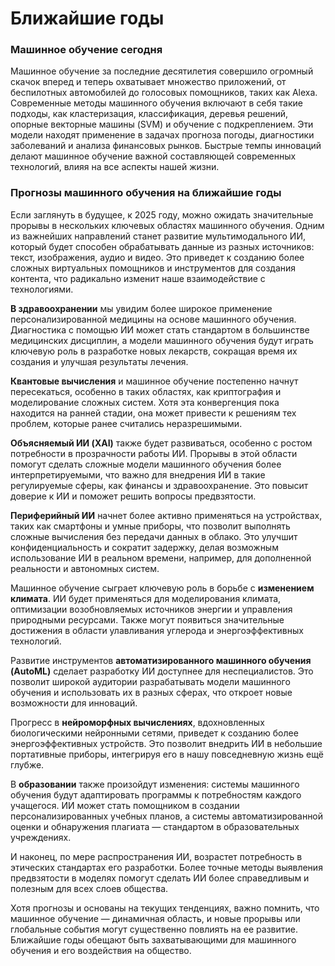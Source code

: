 # Ближайшие годы

### Машинное обучение сегодня

Машинное обучение за последние десятилетия совершило огромный скачок вперед и теперь охватывает множество приложений, от беспилотных автомобилей до голосовых помощников, таких как Alexa. Современные методы машинного обучения включают в себя такие подходы, как кластеризация, классификация, деревья решений, опорные векторные машины (SVM) и обучение с подкреплением. Эти модели находят применение в задачах прогноза погоды, диагностики заболеваний и анализа финансовых рынков. Быстрые темпы инноваций делают машинное обучение важной составляющей современных технологий, влияя на все аспекты нашей жизни.

### Прогнозы машинного обучения на ближайшие годы

Если заглянуть в будущее, к 2025 году, можно ожидать значительные прорывы в нескольких ключевых областях машинного обучения. Одним из важнейших направлений станет развитие мультимодального ИИ, который будет способен обрабатывать данные из разных источников: текст, изображения, аудио и видео. Это приведет к созданию более сложных виртуальных помощников и инструментов для создания контента, что радикально изменит наше взаимодействие с технологиями.

**В здравоохранении** мы увидим более широкое применение персонализированной медицины на основе машинного обучения. Диагностика с помощью ИИ может стать стандартом в большинстве медицинских дисциплин, а модели машинного обучения будут играть ключевую роль в разработке новых лекарств, сокращая время их создания и улучшая результаты лечения.

**Квантовые вычисления** и машинное обучение постепенно начнут пересекаться, особенно в таких областях, как криптография и моделирование сложных систем. Хотя эта конвергенция пока находится на ранней стадии, она может привести к решениям тех проблем, которые ранее считались неразрешимыми.

**Объясняемый ИИ (XAI)** также будет развиваться, особенно с ростом потребности в прозрачности работы ИИ. Прорывы в этой области помогут сделать сложные модели машинного обучения более интерпретируемыми, что важно для внедрения ИИ в такие регулируемые сферы, как финансы и здравоохранение. Это повысит доверие к ИИ и поможет решить вопросы предвзятости.

**Периферийный ИИ** начнет более активно применяться на устройствах, таких как смартфоны и умные приборы, что позволит выполнять сложные вычисления без передачи данных в облако. Это улучшит конфиденциальность и сократит задержку, делая возможным использование ИИ в реальном времени, например, для дополненной реальности и автономных систем.

Машинное обучение сыграет ключевую роль в борьбе с **изменением климата**. ИИ будет применяться для моделирования климата, оптимизации возобновляемых источников энергии и управления природными ресурсами. Также могут появиться значительные достижения в области улавливания углерода и энергоэффективных технологий.

Развитие инструментов **автоматизированного машинного обучения (AutoML)** сделает разработку ИИ доступнее для неспециалистов. Это позволит широкой аудитории разрабатывать модели машинного обучения и использовать их в разных сферах, что откроет новые возможности для инноваций.

Прогресс в **нейроморфных вычислениях**, вдохновленных биологическими нейронными сетями, приведет к созданию более энергоэффективных устройств. Это позволит внедрить ИИ в небольшие портативные приборы, интегрируя его в нашу повседневную жизнь ещё глубже.

В **образовании** также произойдут изменения: системы машинного обучения будут адаптировать программы к потребностям каждого учащегося. ИИ может стать помощником в создании персонализированных учебных планов, а системы автоматизированной оценки и обнаружения плагиата — стандартом в образовательных учреждениях.

И наконец, по мере распространения ИИ, возрастет потребность в этических стандартах его разработки. Более точные методы выявления предвзятости в моделях помогут сделать ИИ более справедливым и полезным для всех слоев общества.

Хотя прогнозы и основаны на текущих тенденциях, важно помнить, что машинное обучение — динамичная область, и новые прорывы или глобальные события могут существенно повлиять на ее развитие. Ближайшие годы обещают быть захватывающими для машинного обучения и его воздействия на общество.
